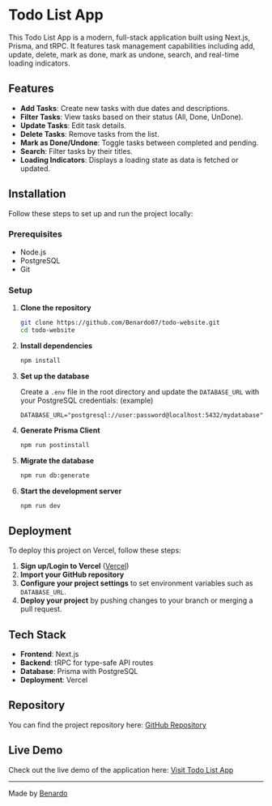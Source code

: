 # Todo List App

This Todo List App is a modern, full-stack application built using Next.js, Prisma, and tRPC. It features task management capabilities including add, update, delete, mark as done, mark as undone, search, and real-time loading indicators.

## Features

- **Add Tasks**: Create new tasks with due dates and descriptions.
- **Filter Tasks**: View tasks based on their status (All, Done, UnDone).
- **Update Tasks**: Edit task details.
- **Delete Tasks**: Remove tasks from the list.
- **Mark as Done/Undone**: Toggle tasks between completed and pending.
- **Search**: Filter tasks by their titles.
- **Loading Indicators**: Displays a loading state as data is fetched or updated.

## Installation

Follow these steps to set up and run the project locally:

### Prerequisites

- Node.js
- PostgreSQL
- Git

### Setup

1. **Clone the repository**

    ```bash
    git clone https://github.com/Benardo07/todo-website.git
    cd todo-website
    ```

2. **Install dependencies**

    ```bash
    npm install
    ```

3. **Set up the database**

    Create a `.env` file in the root directory and update the `DATABASE_URL` with your PostgreSQL credentials:
    (example)
    ```plaintext
    DATABASE_URL="postgresql://user:password@localhost:5432/mydatabase"
    ```

4. **Generate Prisma Client**

    ```bash
    npm run postinstall
    ```

5. **Migrate the database**

    ```bash
    npm run db:generate
    ```

6. **Start the development server**

    ```bash
    npm run dev
    ```

## Deployment

To deploy this project on Vercel, follow these steps:

1. **Sign up/Login to Vercel** ([Vercel](https://vercel.com))
2. **Import your GitHub repository**
3. **Configure your project settings** to set environment variables such as `DATABASE_URL`.
4. **Deploy your project** by pushing changes to your branch or merging a pull request.

## Tech Stack

- **Frontend**: Next.js
- **Backend**: tRPC for type-safe API routes
- **Database**: Prisma with PostgreSQL
- **Deployment**: Vercel

## Repository

You can find the project repository here:
[GitHub Repository](https://github.com/Benardo07/todo-website)

## Live Demo

Check out the live demo of the application here:
[Visit Todo List App](https://todo-website-mu.vercel.app/)

---

Made by [Benardo](https://github.com/Benardo07)
